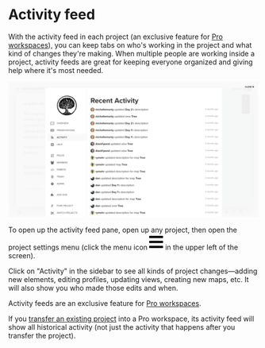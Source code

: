 # Activity feed

With the activity feed in each project (an exclusive feature for [Pro workspaces](/guides/pro-workspaces.md)), you can keep tabs on who's working in the project and what kind of changes they're making. When multiple people are working inside a project, activity feeds are great for keeping everyone organized and giving help where it's most needed.

![Activity feed](/images/activity-feed.png)

To open up the activity feed pane, open up any project, then open the project settings menu (click the menu icon ![](/icons/bars.svg)  in the upper left of the screen).

Click on "Activity" in the sidebar to see all kinds of project changes—adding new elements, editing profiles, updating views, creating new maps, etc. It will also show you who made those edits and when.

<div class="alert alert-info">
  <p>
    Activity feeds are an exclusive feature for <a class="alert-link" href="/guides/pro-workspaces.md">Pro workspaces</a>.    
  </p>
  <p>
    If you <a href="/guides/project-admin.md" class="alert-link">transfer an existing project</a> into a Pro workspace, its activity feed will show all historical activity (not just the activity that happens after you transfer the project).
  </p>
</div>


